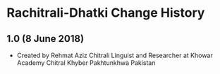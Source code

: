 Rachitrali-Dhatki Change History
================================

1.0 (8 June 2018)
-----------------
* Created by Rehmat Aziz Chitrali Linguist and Researcher at Khowar Academy Chitral Khyber Pakhtunkhwa Pakistan